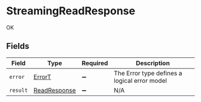 # StreamingReadResponse

OK


## Fields

| Field                                               | Type                                                | Required                                            | Description                                         |
| --------------------------------------------------- | --------------------------------------------------- | --------------------------------------------------- | --------------------------------------------------- |
| `error`                                             | [ErrorT](../../models/shared/errort.md)             | :heavy_minus_sign:                                  | The Error type defines a logical error model        |
| `result`                                            | [ReadResponse](../../models/shared/readresponse.md) | :heavy_minus_sign:                                  | N/A                                                 |